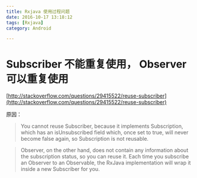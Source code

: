 ```yaml
---
title: Rxjava 使用过程问题
date: 2016-10-17 13:18:12
tags: [Rxjava]
category: Android

---
```



# Subscriber 不能重复使用， Observer 可以重复使用
[http://stackoverflow.com/questions/29415522/reuse-subscriber](http://stackoverflow.com/questions/29415522/reuse-subscriber)

原因：

>You cannot reuse Subscriber, because it implements Subscription, which has an isUnsubscribed field which, once set to true, will never become false again, so Subscription is not reusable.

>Observer, on the other hand, does not contain any information about the subscription status, so you can reuse it. Each time you subscribe an Observer to an Observable, the RxJava implementation will wrap it inside a new Subscriber for you.


<!--more-->
